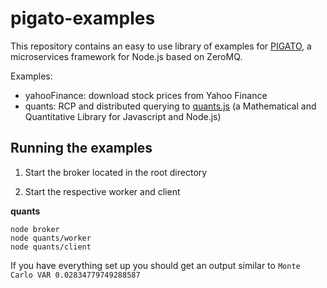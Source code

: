 pigato-examples
===============

This repository contains an easy to use library of examples for [PIGATO](https://github.com/prdn/pigato), a microservices framework for Node.js based on ZeroMQ.

Examples:
* yahooFinance: download stock prices from Yahoo Finance
* quants: RCP and distributed querying to [quants.js](https://github.com/maxto/quants) (a Mathematical and Quantitative Library for Javascript and Node.js) 

Running the examples
--

1) Start the broker located in the root directory

2) Start the respective worker and client

**quants**

```
node broker
node quants/worker
node quants/client
```

If you have everything set up you should get an output similar to
```Monte Carlo VAR 0.02834779749288587```
